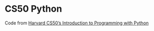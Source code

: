 # CS50 Python

Code from [Harvard CS50’s Introduction to Programming with Python](https://youtu.be/nLRL_NcnK-4?si=JO_6vXqCjZjZItB-)